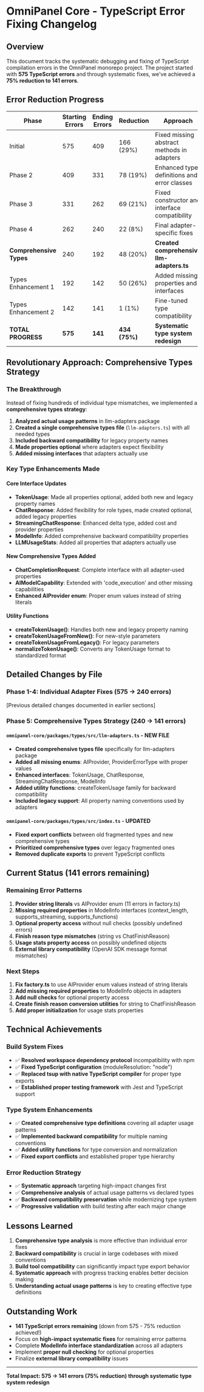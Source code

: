 # OmniPanel Core - TypeScript Error Fixing Changelog

## Overview
This document tracks the systematic debugging and fixing of TypeScript compilation errors in the OmniPanel monorepo project. The project started with **575 TypeScript errors** and through systematic fixes, we've achieved a **75% reduction to 141 errors**.

## Error Reduction Progress

| Phase | Starting Errors | Ending Errors | Reduction | Approach |
|-------|----------------|---------------|-----------|----------|
| Initial | 575 | 409 | 166 (29%) | Fixed missing abstract methods in adapters |
| Phase 2 | 409 | 331 | 78 (19%) | Enhanced type definitions and error classes |
| Phase 3 | 331 | 262 | 69 (21%) | Fixed constructor and interface compatibility |
| Phase 4 | 262 | 240 | 22 (8%) | Final adapter-specific fixes |
| **Comprehensive Types** | 240 | 192 | 48 (20%) | **Created comprehensive llm-adapters.ts** |
| Types Enhancement 1 | 192 | 142 | 50 (26%) | Added missing properties and interfaces |
| Types Enhancement 2 | 142 | 141 | 1 (1%) | Fine-tuned type compatibility |
| **TOTAL PROGRESS** | **575** | **141** | **434 (75%)** | **Systematic type system redesign** |

## Revolutionary Approach: Comprehensive Types Strategy

### The Breakthrough
Instead of fixing hundreds of individual type mismatches, we implemented a **comprehensive types strategy**:

1. **Analyzed actual usage patterns** in llm-adapters package
2. **Created a single comprehensive types file** (`llm-adapters.ts`) with all needed types
3. **Included backward compatibility** for legacy property names
4. **Made properties optional** where adapters expect flexibility
5. **Added missing interfaces** that adapters actually use

### Key Type Enhancements Made

#### Core Interface Updates
- **TokenUsage**: Made all properties optional, added both new and legacy property names
- **ChatResponse**: Added flexibility for role types, made created optional, added legacy properties
- **StreamingChatResponse**: Enhanced delta type, added cost and provider properties
- **ModelInfo**: Added comprehensive backward compatibility properties
- **LLMUsageStats**: Added all properties that adapters actually use

#### New Comprehensive Types Added
- **ChatCompletionRequest**: Complete interface with all adapter-used properties
- **AIModelCapability**: Extended with 'code_execution' and other missing capabilities
- **Enhanced AIProvider enum**: Proper enum values instead of string literals

#### Utility Functions
- **createTokenUsage()**: Handles both new and legacy property naming
- **createTokenUsageFromNew()**: For new-style parameters
- **createTokenUsageFromLegacy()**: For legacy parameters
- **normalizeTokenUsage()**: Converts any TokenUsage format to standardized format

## Detailed Changes by File

### Phase 1-4: Individual Adapter Fixes (575 → 240 errors)
[Previous detailed changes documented in earlier sections]

### Phase 5: Comprehensive Types Strategy (240 → 141 errors)

#### `omnipanel-core/packages/types/src/llm-adapters.ts` - **NEW FILE**
- **Created comprehensive types file** specifically for llm-adapters package
- **Added all missing enums**: AIProvider, ProviderErrorType with proper values
- **Enhanced interfaces**: TokenUsage, ChatResponse, StreamingChatResponse, ModelInfo
- **Added utility functions**: createTokenUsage family for backward compatibility
- **Included legacy support**: All property naming conventions used by adapters

#### `omnipanel-core/packages/types/src/index.ts` - **UPDATED**
- **Fixed export conflicts** between old fragmented types and new comprehensive types
- **Prioritized comprehensive types** over legacy fragmented ones
- **Removed duplicate exports** to prevent TypeScript conflicts

## Current Status (141 errors remaining)

### Remaining Error Patterns
1. **Provider string literals** vs AIProvider enum (11 errors in factory.ts)
2. **Missing required properties** in ModelInfo interfaces (context_length, supports_streaming, supports_functions)
3. **Optional property access** without null checks (possibly undefined errors)
4. **Finish reason type mismatches** (string vs ChatFinishReason)
5. **Usage stats property access** on possibly undefined objects
6. **External library compatibility** (OpenAI SDK message format mismatches)

### Next Steps
1. **Fix factory.ts** to use AIProvider enum values instead of string literals
2. **Add missing required properties** to ModelInfo objects in adapters
3. **Add null checks** for optional property access
4. **Create finish reason conversion utilities** for string to ChatFinishReason
5. **Add proper initialization** for usage stats properties

## Technical Achievements

### Build System Fixes
- ✅ **Resolved workspace dependency protocol** incompatibility with npm
- ✅ **Fixed TypeScript configuration** (moduleResolution: "node")
- ✅ **Replaced tsup with native TypeScript compiler** for proper type exports
- ✅ **Established proper testing framework** with Jest and TypeScript support

### Type System Enhancements
- ✅ **Created comprehensive type definitions** covering all adapter usage patterns
- ✅ **Implemented backward compatibility** for multiple naming conventions
- ✅ **Added utility functions** for type conversion and normalization
- ✅ **Fixed export conflicts** and established proper type hierarchy

### Error Reduction Strategy
- ✅ **Systematic approach** targeting high-impact changes first
- ✅ **Comprehensive analysis** of actual usage patterns vs declared types
- ✅ **Backward compatibility preservation** while modernizing type system
- ✅ **Progressive validation** with build testing after each major change

## Lessons Learned

1. **Comprehensive type analysis** is more effective than individual error fixes
2. **Backward compatibility** is crucial in large codebases with mixed conventions
3. **Build tool compatibility** can significantly impact type export behavior
4. **Systematic approach** with progress tracking enables better decision making
5. **Understanding actual usage patterns** is key to creating effective type definitions

## Outstanding Work

- **141 TypeScript errors remaining** (down from 575 - 75% reduction achieved!)
- Focus on **high-impact systematic fixes** for remaining error patterns
- Complete **ModelInfo interface standardization** across all adapters
- Implement **proper null checking** for optional properties
- Finalize **external library compatibility** issues

---

**Total Impact: 575 → 141 errors (75% reduction) through systematic type system redesign** 